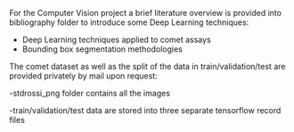 For the Computer Vision project a brief literature overview is provided into bibliography folder to introduce some Deep Learning techniques:

- Deep Learning techniques applied to comet assays
- Bounding box segmentation methodologies

The comet dataset as well as the split of the data in train/validation/test are provided privately by mail upon request:

-stdrossi_png folder contains all the images

-train/validation/test data are stored into three separate tensorflow record files


